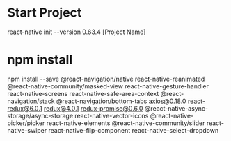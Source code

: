 # Start Project
react-native init --version 0.63.4 [Project Name]
# npm install
npm install --save @react-navigation/native react-native-reanimated @react-native-community/masked-view react-native-gesture-handler react-native-screens react-native-safe-area-context @react-navigation/stack @react-navigation/bottom-tabs axios@0.18.0 react-redux@6.0.1 redux@4.0.1 redux-promise@0.6.0 @react-native-async-storage/async-storage react-native-vector-icons @react-native-picker/picker react-native-elements @react-native-community/slider react-native-swiper react-native-flip-component react-native-select-dropdown